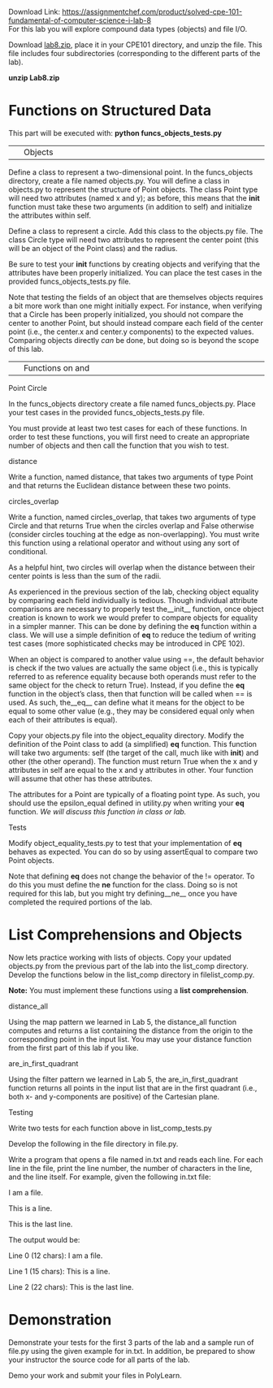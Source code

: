 Download Link: https://assignmentchef.com/product/solved-cpe-101-fundamental-of-computer-science-i-lab-8
<br>
For this lab you will explore compound data types (objects) and file I/O.

Download <u>lab8.zip</u>, place it in your CPE101 directory, and unzip the file. This file includes four subdirectories (corresponding to the different parts of the lab).

<strong>unzip  Lab8.zip </strong>




<h1>Functions on Structured Data</h1>

This part will be executed with: <strong>python funcs_objects_tests.py</strong>

<table width="613">

 <tbody>

  <tr>

   <td width="8"> </td>

   <td width="604">Objects</td>

  </tr>

 </tbody>

</table>

Define a class to represent a two-dimensional point. In the funcs_objects directory, create a file named objects.py. You will define a class in objects.py to represent the structure of Point objects. The class Point type will need two attributes (named x and y); as before, this means that the __init__ function must take these two arguments (in addition to self) and initialize the attributes within self.

Define a class to represent a circle. Add this class to the objects.py file. The class Circle type will need two attributes to represent the center point (this will be an object of the Point class) and the radius.

Be sure to test your __init__ functions by creating objects and verifying that the attributes have been properly initialized. You can place the test cases in the provided funcs_objects_tests.py file.

Note that testing the fields of an object that are themselves objects requires a bit more work than one might initially expect. For instance, when verifying that a Circle has been properly initialized, you should not compare the center to another Point, but should instead compare each field of the center point (i.e., the center.x and center.y components) to the expected values. Comparing objects directly <em>can</em> be done, but doing so is beyond the scope of this lab.







<table width="613">

 <tbody>

  <tr>

   <td width="8"> </td>

   <td width="604">                                                         Functions on          and</td>

  </tr>

 </tbody>

</table>

Point      Circle

In the funcs_objects directory create a file named funcs_objects.py. Place your test cases in the provided funcs_objects_tests.py file.

You must provide at least two test cases for each of these functions. In order to test these functions, you will first need to create an appropriate number of objects and then call the function that you wish to test.

distance

Write a function, named distance, that takes two arguments of type Point and that returns the Euclidean distance between these two points.

circles_overlap

Write a function, named circles_overlap, that takes two arguments of type Circle and that returns True when the circles overlap and False otherwise (consider circles touching at the edge as non-overlapping). You must write this function using a relational operator and without using any sort of conditional.

As a helpful hint, two circles will overlap when the distance between their center points is less than the sum of the radii.

As experienced in the previous section of the lab, checking object equality by comparing each field individually is tedious. Though individual attribute comparisons are necessary to properly test the__init__ function, once object creation is known to work we would prefer to compare objects for equality in a simpler manner. This can be done by defining the __eq__ function within a class. We will use a simple definition of __eq__ to reduce the tedium of writing test cases (more sophisticated checks may be introduced in CPE 102).

When an object is compared to another value using ==, the default behavior is check if the two values are actually the same object (i.e., this is typically referred to as reference equality because both operands must refer to the same object for the check to return True). Instead, if you define the __eq__ function in the object’s class, then that function will be called when == is used. As such, the__eq__ can define what it means for the object to be equal to some other value (e.g., they may be considered equal only when each of their attributes is equal).

Copy your objects.py file into the object_equality directory. Modify the definition of the Point class to add (a simplified) __eq__ function. This function will take two arguments: self (the target of the call, much like with __init__) and other (the other operand). The function must return True when the x and y attributes in self are equal to the x and y attributes in other. Your function will assume that other has these attributes.

The attributes for a Point are typically of a floating point type. As such, you should use the epsilon_equal defined in utility.py when writing your __eq__ function. <em>We will discuss this function in class or lab.</em>

Tests

Modify object_equality_tests.py to test that your implementation of __eq__ behaves as expected. You can do so by using assertEqual to compare two Point objects.

Note that defining __eq__ does not change the behavior of the != operator. To do this you must define the __ne__ function for the class. Doing so is not required for this lab, but you might try defining__ne__ once you have completed the required portions of the lab.

<h1>List Comprehensions and Objects</h1>

Now lets practice working with lists of objects. Copy your updated objects.py from the previous part of the lab into the list_comp directory. Develop the functions below in the list_comp directory in filelist_comp.py.

<strong>Note:</strong> You must implement these functions using a <strong>list comprehension</strong>.

distance_all

Using the map pattern we learned in Lab 5, the distance_all function computes and returns a list containing the distance from the origin to the corresponding point in the input list. You may use your distance function from the first part of this lab if you like.

are_in_first_quadrant

Using the filter pattern we learned in Lab 5, the are_in_first_quadrant function returns all points in the input list that are in the first quadrant (i.e., both x- and y-components are positive) of the Cartesian plane.

Testing

Write two tests for each function above in list_comp_tests.py

Develop the following in the file directory in file.py.

Write a program that opens a file named in.txt and reads each line. For each line in the file, print the line number, the number of characters in the line, and the line itself. For example, given the following in.txt file:




I am a file.

This is a line.

This is the last line.




The output would be:




Line 0 (12 chars): I am a file.

Line 1 (15 chars): This is a line.

Line 2 (22 chars): This is the last line.

<h1>Demonstration</h1>

Demonstrate your tests for the first 3 parts of the lab and a sample run of file.py using the given example for in.txt. In addition, be prepared to show your instructor the source code for all parts of the lab.

Demo your work and submit your files in PolyLearn.


